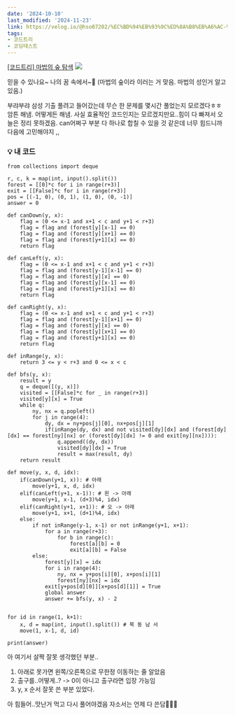 ```yaml
---
date: '2024-10-10'
last_modified: '2024-11-23'
link: https://velog.io/@hso07202/%EC%BD%94%EB%93%9C%ED%8A%B8%EB%A6%AC-%EB%A7%88%EB%B2%95%EC%9D%98-%EC%88%B2-%ED%83%90%EC%83%89
tags:
- 코드트리
- 코딩테스트
---
```


[[코드트리] 마법의 숲 탐색](https://www.codetree.ai/training-field/frequent-problems/problems/magical-forest-exploration?&utm_source=clipboard&utm_medium=text) ![](https://velog.velcdn.com/images/hso07202/post/99296fff-0f22-48a5-8a47-4760c2292188/image.png)

믿을 수 있나요~ 나의 꿈 속에서~🏰 (마법의 숲이라 이러는 거 맞음. 마법의 성인거 알고 있음.)

부랴부랴 삼성 기출 풀려고 들어갔는데 무슨 한 문제를 몇시간 풀었는지 모르겠다ㅎㅎ 암튼 해냄. 어떻게든 해냄. 사실 효율적인 코드인지는 모르겠지만요..힘이 다 빠져서 오늘은 정리 못하겠음. can어쩌구 부분 다 하나로 합칠 수 있을 것 같은데 너무 힘드니까 다음에 고민해야지 ,,

### 💡 내 코드
    
    
    from collections import deque
    
    r, c, k = map(int, input().split())
    forest = [[0]*c for i in range(r+3)]
    exit = [[False]*c for i in range(r+3)]
    pos = [(-1, 0), (0, 1), (1, 0), (0, -1)]
    answer = 0
    
    def canDown(y, x):
        flag = (0 <= x-1 and x+1 < c and y+1 < r+3)
        flag = flag and (forest[y][x-1] == 0)
        flag = flag and (forest[y][x+1] == 0)
        flag = flag and (forest[y+1][x] == 0)
        return flag
    
    def canLeft(y, x):
        flag = (0 <= x-1 and x+1 < c and y+1 < r+3)
        flag = flag and (forest[y-1][x-1] == 0)
        flag = flag and (forest[y][x] == 0)
        flag = flag and (forest[y][x-1] == 0)
        flag = flag and (forest[y+1][x] == 0)
        return flag
    
    def canRight(y, x):
        flag = (0 <= x-1 and x+1 < c and y+1 < r+3)
        flag = flag and (forest[y-1][x+1] == 0)
        flag = flag and (forest[y][x] == 0)
        flag = flag and (forest[y][x+1] == 0)
        flag = flag and (forest[y+1][x] == 0)
        return flag
    
    def inRange(y, x):
        return 3 <= y < r+3 and 0 <= x < c
    
    def bfs(y, x):
        result = y
        q = deque([(y, x)])
        visited = [[False]*c for _ in range(r+3)]
        visited[y][x] = True
        while q:
            ny, nx = q.popleft()
            for j in range(4):
                dy, dx = ny+pos[j][0], nx+pos[j][1]
                if(inRange(dy, dx) and not visited[dy][dx] and (forest[dy][dx] == forest[ny][nx] or (forest[dy][dx] != 0 and exit[ny][nx]))):
                    q.append((dy, dx))
                    visited[dy][dx] = True
                    result = max(result, dy)
        return result
    
    def move(y, x, d, idx): 
        if(canDown(y+1, x)): # 아래
            move(y+1, x, d, idx)
        elif(canLeft(y+1, x-1)): # 왼 -> 아래
            move(y+1, x-1, (d+3)%4, idx)
        elif(canRight(y+1, x+1)): # 오 -> 아래
            move(y+1, x+1, (d+1)%4, idx)
        else:
            if not inRange(y-1, x-1) or not inRange(y+1, x+1):
                for a in range(r+3):
                    for b in range(c):
                        forest[a][b] = 0
                        exit[a][b] = False
            else:
                forest[y][x] = idx
                for i in range(4):
                    ny, nx = y+pos[i][0], x+pos[i][1]
                    forest[ny][nx] = idx
                exit[y+pos[d][0]][x+pos[d][1]] = True
                global answer
                answer += bfs(y, x) - 2
    
    
    for id in range(1, k+1):
        x, d = map(int, input().split()) # 북 동 남 서
        move(1, x-1, d, id)
    
    print(answer)

아 여기서 살짝 잘못 생각했던 부분..

  1. 아래로 못가면 왼쪽/오른쪽으로 무한정 이동하는 줄 알았음
  2. 출구를..어떻게..? -> 0이 아니고 출구라면 입장 가능임
  3. y, x 순서 잘못 쓴 부분 있었다.



아 힘들어..맛난거 먹고 다시 풀어야겠음 자소서는 언제 다 쓴담🤯🤯🤯